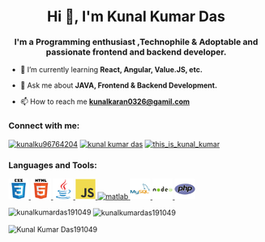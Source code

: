 <h1 align="center">Hi 👋, I'm Kunal Kumar Das</h1>
<h3 align="center">I'm a Programming enthusiast ,Technophile & Adoptable and passionate frontend and backend developer.</h3>

- 🌱 I’m currently learning **React, Angular, Value.JS, etc.**

- 💬 Ask me about **JAVA, Frontend & Backend Development.**

- 📫 How to reach me **kunalkaran0326@gamil.com**

<h3 align="left">Connect with me:</h3>
<p align="left">
<a href="https://twitter.com/kunalku96764204" target="blank"><img align="center" src="https://raw.githubusercontent.com/rahuldkjain/github-profile-readme-generator/master/src/images/icons/Social/twitter.svg" alt="kunalku96764204" height="30" width="40" /></a>
<a href="https://linkedin.com/in/kunal kumar das" target="blank"><img align="center" src="https://raw.githubusercontent.com/rahuldkjain/github-profile-readme-generator/master/src/images/icons/Social/linked-in-alt.svg" alt="kunal kumar das" height="30" width="40" /></a>
<a href="https://instagram.com/this_is_kunal_kumar" target="blank"><img align="center" src="https://raw.githubusercontent.com/rahuldkjain/github-profile-readme-generator/master/src/images/icons/Social/instagram.svg" alt="this_is_kunal_kumar" height="30" width="40" /></a>
</p>

<h3 align="left">Languages and Tools:</h3>
<p align="left"> <a href="https://www.w3schools.com/css/" target="_blank" rel="noreferrer"> <img src="https://raw.githubusercontent.com/devicons/devicon/master/icons/css3/css3-original-wordmark.svg" alt="css3" width="40" height="40"/> </a> <a href="https://www.w3.org/html/" target="_blank" rel="noreferrer"> <img src="https://raw.githubusercontent.com/devicons/devicon/master/icons/html5/html5-original-wordmark.svg" alt="html5" width="40" height="40"/> </a> <a href="https://www.java.com" target="_blank" rel="noreferrer"> <img src="https://raw.githubusercontent.com/devicons/devicon/master/icons/java/java-original.svg" alt="java" width="40" height="40"/> </a> <a href="https://developer.mozilla.org/en-US/docs/Web/JavaScript" target="_blank" rel="noreferrer"> <img src="https://raw.githubusercontent.com/devicons/devicon/master/icons/javascript/javascript-original.svg" alt="javascript" width="40" height="40"/> </a> <a href="https://www.mathworks.com/" target="_blank" rel="noreferrer"> <img src="https://upload.wikimedia.org/wikipedia/commons/2/21/Matlab_Logo.png" alt="matlab" width="40" height="40"/> </a> <a href="https://www.mysql.com/" target="_blank" rel="noreferrer"> <img src="https://raw.githubusercontent.com/devicons/devicon/master/icons/mysql/mysql-original-wordmark.svg" alt="mysql" width="40" height="40"/> </a> <a href="https://nodejs.org" target="_blank" rel="noreferrer"> <img src="https://raw.githubusercontent.com/devicons/devicon/master/icons/nodejs/nodejs-original-wordmark.svg" alt="nodejs" width="40" height="40"/> </a> <a href="https://www.php.net" target="_blank" rel="noreferrer"> <img src="https://raw.githubusercontent.com/devicons/devicon/master/icons/php/php-original.svg" alt="php" width="40" height="40"/> </a> </p>

<p><img align="left" src="https://github-readme-stats.vercel.app/api/top-langs?username=Kunal Kumar Das191049&show_icons=true&locale=en&layout=compact" alt="kunalkumardas191049" /></p>

<p>&nbsp;<img align="center" src="https://github-readme-stats.vercel.app/api?username=Kunal Kumar Das191049&show_icons=true&locale=en" alt="kunalkumardas191049" /></p>

<p><img align="center" src="https://github-readme-streak-stats.herokuapp.com/?user=Kunal-kumar-Das191049" alt="Kunal Kumar Das191049" /></p>






